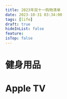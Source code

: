 ```yaml
---
title: 2023年双十一购物清单
date: 2023-10-31 03:34:00
tags: [life]
draft: true
hideInList: false
feature: 
isTop: false
---
```


# 健身用品

# Apple TV




<!--more-->